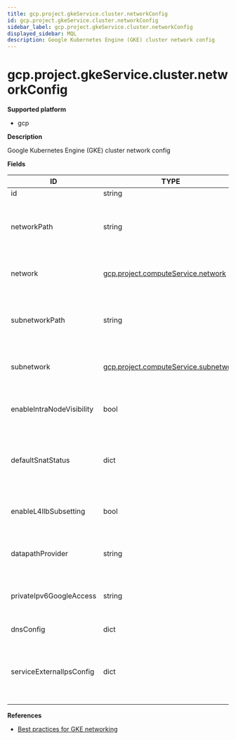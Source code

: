 ```yaml
---
title: gcp.project.gkeService.cluster.networkConfig
id: gcp.project.gkeService.cluster.networkConfig
sidebar_label: gcp.project.gkeService.cluster.networkConfig
displayed_sidebar: MQL
description: Google Kubernetes Engine (GKE) cluster network config
---
```


# gcp.project.gkeService.cluster.networkConfig

**Supported platform**

- gcp

**Description**

Google Kubernetes Engine (GKE) cluster network config

**Fields**

| ID                        | TYPE                                                                              | DESCRIPTION                                                                  |
| ------------------------- | --------------------------------------------------------------------------------- | ---------------------------------------------------------------------------- |
| id                        | string                                                                            | Internal ID                                                                  |
| networkPath               | string                                                                            | Relative path of the network to which the cluster is connected               |
| network                   | [gcp.project.computeService.network](gcp.project.computeservice.network.md)       | Network to which the cluster is connected                                    |
| subnetworkPath            | string                                                                            | Relative path of the subnetwork to which the cluster is connected            |
| subnetwork                | [gcp.project.computeService.subnetwork](gcp.project.computeservice.subnetwork.md) | Subnetwork to which the cluster is connected                                 |
| enableIntraNodeVisibility | bool                                                                              | Whether intra-node visibility is enabled for this cluster                    |
| defaultSnatStatus         | dict                                                                              | Whether the cluster disables default in-node sNAT rules                      |
| enableL4IlbSubsetting     | bool                                                                              | Whether L4ILB subsetting is enabled for this cluster                         |
| datapathProvider          | string                                                                            | Desired datapath provider for this cluster                                   |
| privateIpv6GoogleAccess   | string                                                                            | Desired state of IPv6 connectivity to Google Services                        |
| dnsConfig                 | dict                                                                              | Cluster DNS configuration                                                    |
| serviceExternalIpsConfig  | dict                                                                              | Configuration specifying whether services with externalIPs field are blocked |

**References**

- [Best practices for GKE networking](https://cloud.google.com/kubernetes-engine/docs/best-practices/networking)
